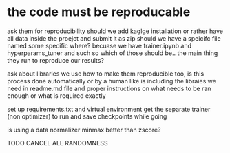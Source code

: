 # the code must be reproducable
ask them for reproducibility should we add kaglge installation or rather have all data inside the proejct and submit it as zip
should we have a speicifc file named some specific where? becuase we have trainer.ipynb and hyperparams_tuner and such so which of those should be.. the main thing they run to reproduce our results?

ask about libraries we use how to make them reproducible too, is this process done automatically or by a human like is including the libraies we need in readme.md file and proper instructions on what needs to be ran enough or what is required exactly

set up requirements.txt and virtual environment
get the separate trainer (non optimizer) to run and save checkpoints while going

is using a data normalizer minmax better than zscore?


TODO CANCEL ALL RANDOMNESS
